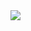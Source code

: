 <picture>
  <source
    srcset="https://github-readme-stats.vercel.app/api?username=Sampaiodx&show_icons=true&theme=dark"
    media="(prefers-color-scheme: tokyonight)"
  />
  <source
    srcset="https://github-readme-stats.vercel.app/api?username=Sampaiodx&show_icons=true"
    media="(prefers-color-scheme: tokyonight), (prefers-color-scheme: tokyonight)"
  />
  <img src="https://github-readme-stats.vercel.app/api?username=Sampaiodx&show_icons=true" />
</picture>
